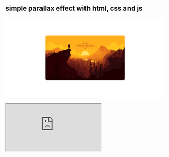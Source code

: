 ## simple parallax effect with html, css and js

![img.png](img.png)

<iframe src="https://philipphermes.github.io/html-parallax-image/"></iframe>
